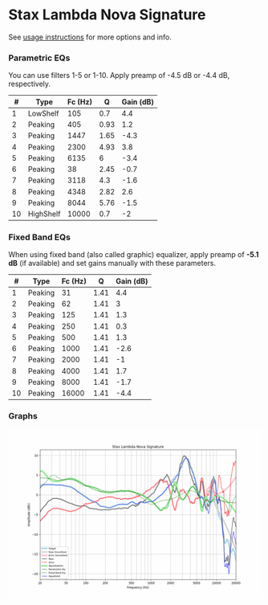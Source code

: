 # Stax Lambda Nova Signature
See [usage instructions](https://github.com/jaakkopasanen/AutoEq#usage) for more options and info.

### Parametric EQs
You can use filters 1-5 or 1-10. Apply preamp of -4.5 dB or -4.4 dB, respectively.

|   # | Type      |   Fc (Hz) |    Q |   Gain (dB) |
|-----|-----------|-----------|------|-------------|
|   1 | LowShelf  |       105 | 0.7  |         4.4 |
|   2 | Peaking   |       405 | 0.93 |         1.2 |
|   3 | Peaking   |      1447 | 1.65 |        -4.3 |
|   4 | Peaking   |      2300 | 4.93 |         3.8 |
|   5 | Peaking   |      6135 | 6    |        -3.4 |
|   6 | Peaking   |        38 | 2.45 |        -0.7 |
|   7 | Peaking   |      3118 | 4.3  |        -1.6 |
|   8 | Peaking   |      4348 | 2.82 |         2.6 |
|   9 | Peaking   |      8044 | 5.76 |        -1.5 |
|  10 | HighShelf |     10000 | 0.7  |        -2   |

### Fixed Band EQs
When using fixed band (also called graphic) equalizer, apply preamp of **-5.1 dB** (if available) and set gains manually with these parameters.

|   # | Type    |   Fc (Hz) |    Q |   Gain (dB) |
|-----|---------|-----------|------|-------------|
|   1 | Peaking |        31 | 1.41 |         4.4 |
|   2 | Peaking |        62 | 1.41 |         3   |
|   3 | Peaking |       125 | 1.41 |         1.3 |
|   4 | Peaking |       250 | 1.41 |         0.3 |
|   5 | Peaking |       500 | 1.41 |         1.3 |
|   6 | Peaking |      1000 | 1.41 |        -2.6 |
|   7 | Peaking |      2000 | 1.41 |        -1   |
|   8 | Peaking |      4000 | 1.41 |         1.7 |
|   9 | Peaking |      8000 | 1.41 |        -1.7 |
|  10 | Peaking |     16000 | 1.41 |        -4.4 |

### Graphs
![](./Stax%20Lambda%20Nova%20Signature.png)
